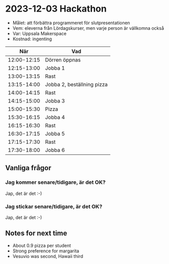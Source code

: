 # 2023-12-03 Hackathon

 * Målet: att förbättra programmeret för slutpresentationen
 * Vem: eleverna från Lördagskurser, men varje person är vällkomna också
 * Var: Uppsala Makerspace
 * Kostnad: ingenting

När        |Vad
-----------|----------------------------
12:00-12:15|Dörren öppnas
12:15-13:00|Jobba 1
13:00-13:15|Rast
13:15-14:00|Jobba 2, beställning pizza
14:00-14:15|Rast
14:15-15:00|Jobba 3
15:00-15:30|Pizza
15:30-16:15|Jobba 4
16:15-16:30|Rast
16:30-17:15|Jobba 5
17:15-17:30|Rast
17:30-18:00|Jobba 6

## Vanliga frågor

### Jag kommer senare/tidigare, är det OK?

Jap, det är det :-)

### Jag stickar senare/tidigare, är det OK?

Jap, det är det :-)

## Notes for next time

 * About 0.9 pizza per student
 * Strong preference for margarita
 * Vesuvio was second, Hawaii third
